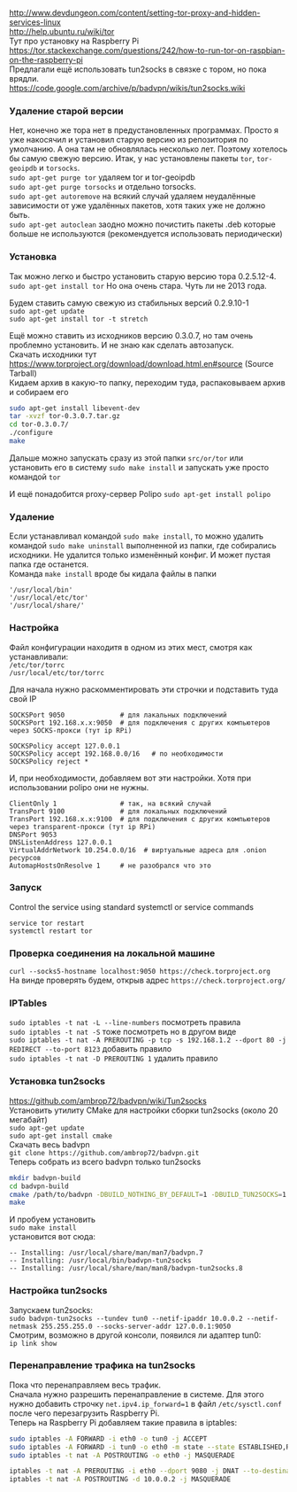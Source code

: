 http://www.devdungeon.com/content/setting-tor-proxy-and-hidden-services-linux  
http://help.ubuntu.ru/wiki/tor  
Тут про установку на Raspberry Pi  
https://tor.stackexchange.com/questions/242/how-to-run-tor-on-raspbian-on-the-raspberry-pi  
Предлагали ещё использовать tun2socks в связке с тором, но пока врядли.  
https://code.google.com/archive/p/badvpn/wikis/tun2socks.wiki

### Удаление старой версии
Нет, конечно же тора нет в предустановленных программах. Просто я уже накосячил и установил старую версию из репозитория по умолчанию. А она там не обновлялась несколько лет. Поэтому хотелось бы самую свежую версию.
Итак, у нас установлены пакеты `tor`, `tor-geoipdb` и `torsocks`.  
`sudo apt-get purge tor` удаляем tor и tor-geoipdb  
`sudo apt-get purge torsocks` и отдельно torsocks.  
`sudo apt-get autoremove` на всякий случай удаляем неудалённые зависимости от уже удалённых пакетов, хотя таких уже не должно быть.  
`sudo apt-get autoclean` заодно можно почистить пакеты .deb которые больше не используются (рекомендуется использовать периодически)  

### Установка
Так можно легко и быстро установить старую версию тора 0.2.5.12-4. `sudo apt-get install tor` Но она очень стара. Чуть ли не 2013 года.

Будем ставить самую свежую из стабильных версий 0.2.9.10-1  
`sudo apt-get update`  
`sudo apt-get install tor -t stretch`

Ещё можно ставить из исходников версию 0.3.0.7, но там очень проблемно установить. И не знаю как сделать автозапуск.  
Скачать исходники тут https://www.torproject.org/download/download.html.en#source (Source Tarball)  
Кидаем архив в какую-то папку, переходим туда, распаковываем архив и собираем его  
```bash
sudo apt-get install libevent-dev
tar -xvzf tor-0.3.0.7.tar.gz
cd tor-0.3.0.7/
./configure
make
```
Дальше можно запускать сразу из этой папки `src/or/tor` или установить его в систему `sudo make install` и запускать уже просто командой `tor`

И ещё понадобится proxy-сервер Polipo
`sudo apt-get install polipo`

### Удаление
Если устанавливал командой `sudo make install`, то можно удалить командой `sudo make uninstall` выполненной из папки, где собирались исходники. Не удалится только изменённый конфиг. И может пустая папка где останется.  
Команда `make install` вроде бы кидала файлы в папки
```
'/usr/local/bin'
'/usr/local/etc/tor'
'/usr/local/share/'
```

### Настройка
Файл конфигурации находитя в одном из этих мест, смотря как устанавливали:  
`/etc/tor/torrc`  
`/usr/local/etc/tor/torrc`

Для начала нужно раскомментировать эти строчки и подставить туда свой IP
```
SOCKSPort 9050              # для лакальных подключений
SOCKSPort 192.168.x.x:9050  # для подключения с других компьютеров через SOCKS-прокси (тут ip RPi)

SOCKSPolicy accept 127.0.0.1
SOCKSPolicy accept 192.168.0.0/16   # по необходимости
SOCKSPolicy reject *
```
И, при необходимости, добавляем вот эти настройки. Хотя при использовании polipo они не нужны.
```
ClientOnly 1                # так, на всякий случай
TransPort 9100              # для локальных подключений
TransPort 192.168.x.x:9100  # для подключения с других компьютеров через transparent-прокси (тут ip RPi)
DNSPort 9053
DNSListenAddress 127.0.0.1
VirtualAddrNetwork 10.254.0.0/16  # виртуальные адреса для .onion ресурсов
AutomapHostsOnResolve 1     # не разобрался что это
```

### Запуск
Control the service using standard systemctl or service commands
```
service tor restart
systemctl restart tor
```

### Проверка соединения на локальной машине
`curl --socks5-hostname localhost:9050 https://check.torproject.org`  
На винде проверять будем, открыв адрес `https://check.torproject.org/`

### IPTables
`sudo iptables -t nat -L --line-numbers` посмотреть правила  
`sudo iptables -t nat -S` тоже посмотреть но в другом виде  
`sudo iptables -t nat -A PREROUTING -p tcp -s 192.168.1.2 --dport 80 -j REDIRECT --to-port 8123` добавить правило  
`sudo iptables -t nat -D PREROUTING 1` удалить правило  

### Установка tun2socks
https://github.com/ambrop72/badvpn/wiki/Tun2socks  
Установить утилиту CMake для настройки сборки tun2socks (около 20 мегабайт)  
`sudo apt-get update`  
`sudo apt-get install cmake`  
Скачать весь badvpn  
`git clone https://github.com/ambrop72/badvpn.git`  
Теперь собрать из всего badvpn только tun2socks  
```bash
mkdir badvpn-build
cd badvpn-build
cmake /path/to/badvpn -DBUILD_NOTHING_BY_DEFAULT=1 -DBUILD_TUN2SOCKS=1
make
```
И пробуем установить  
`sudo make install`  
установится вот сюда:  
```
-- Installing: /usr/local/share/man/man7/badvpn.7
-- Installing: /usr/local/bin/badvpn-tun2socks
-- Installing: /usr/local/share/man/man8/badvpn-tun2socks.8
```

### Настройка tun2socks
Запускаем tun2socks:  
`sudo badvpn-tun2socks --tundev tun0 --netif-ipaddr 10.0.0.2 --netif-netmask 255.255.255.0 --socks-server-addr 127.0.0.1:9050`  
Смотрим, возможно в другой консоли, появился ли адаптер tun0:  
`ip link show`

### Перенаправление трафика на tun2socks
Пока что перенаправляем весь трафик.  
Сначала нужно разрешить перенаправление в системе. Для этого нужно добавить строчку `net.ipv4.ip_forward=1` в файл `/etc/sysctl.conf` после чего перезагрузить Raspberry Pi.  
Теперь на Raspberry Pi добавляем такие правила в iptables:
```bash
sudo iptables -A FORWARD -i eth0 -o tun0 -j ACCEPT
sudo iptables -A FORWARD -i tun0 -o eth0 -m state --state ESTABLISHED,RELATED -j ACCEPT
sudo iptables -t nat -A POSTROUTING -o eth0 -j MASQUERADE

iptables -t nat -A PREROUTING -i eth0 --dport 9080 -j DNAT --to-destination 10.0.0.2:80
iptables -t nat -A POSTROUTING -d 10.0.0.2 -j MASQUERADE
```
